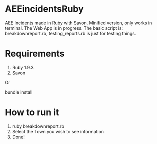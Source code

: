 AEEincidentsRuby
================

AEE Incidents made in Ruby with Savon. Minified version, only works in terminal. The Web App is in progress.
The basic script is: breakdownreport.rb, testing_reports.rb is just for testing things.

Requirements
============

1. Ruby 1.9.3
2. Savon

Or

bundle install

How to run it
===========

1. ruby breakdownreport.rb
2. Select the Town you wish to see information
3. Done!


